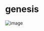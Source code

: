 # genesis

![image](https://github.com/user-attachments/assets/d270b9ea-543c-49fd-b2c7-9a193e8ad85d)

